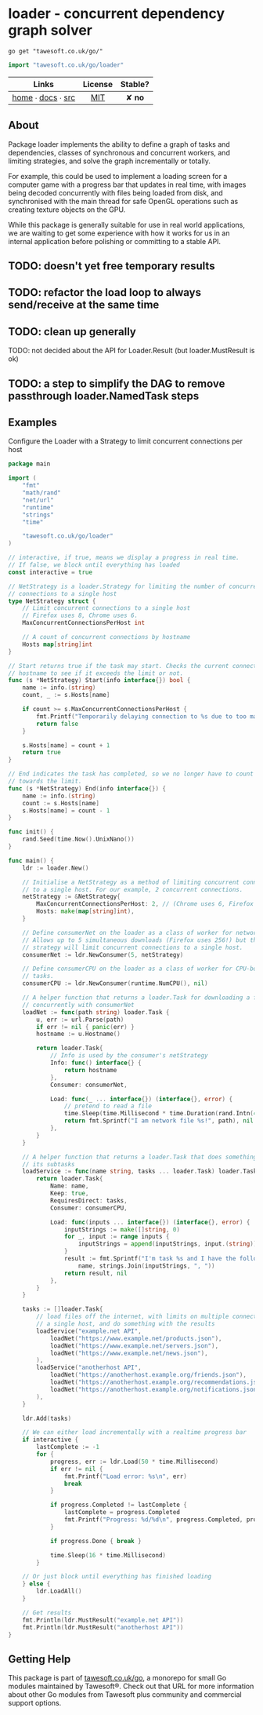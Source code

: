 # loader - concurrent dependency graph solver

```shell script
go get "tawesoft.co.uk/go/"
```

```go
import "tawesoft.co.uk/go/loader"
```

|  Links  | License | Stable? |
|:-------:|:-------:|:-------:|
| [home][home_loader] ∙ [docs][docs_loader] ∙ [src][src_loader] | [MIT][copy_loader] | ✘ **no** |

[home_loader]: https://tawesoft.co.uk/go/loader
[src_loader]:  https://github.com/tawesoft/go/tree/master/loader
[docs_loader]: https://godoc.org/tawesoft.co.uk/go/loader
[copy_loader]: https://github.com/tawesoft/go/tree/master/loader/LICENSE.txt

## About

Package loader implements the ability to define a graph of tasks and
dependencies, classes of synchronous and concurrent workers, and limiting
strategies, and solve the graph incrementally or totally.

For example, this could be used to implement a loading screen for a computer
game with a progress bar that updates in real time, with images being decoded
concurrently with files being loaded from disk, and synchronised with the main
thread for safe OpenGL operations such as creating texture objects on the GPU.

While this package is generally suitable for use in real world applications,
we are waiting to get some experience with how it works for us in an internal
application before polishing or committing to a stable API.


## TODO: doesn't yet free temporary results



## TODO: refactor the load loop to always send/receive at the same time



## TODO: clean up generally


TODO: not decided about the API for Loader.Result (but loader.MustResult is ok)


## TODO: a step to simplify the DAG to remove passthrough loader.NamedTask steps



## Examples


Configure the Loader with a Strategy to limit concurrent connections per host
```go
package main

import (
    "fmt"
    "math/rand"
    "net/url"
    "runtime"
    "strings"
    "time"

    "tawesoft.co.uk/go/loader"
)

// interactive, if true, means we display a progress in real time.
// If false, we block until everything has loaded
const interactive = true

// NetStrategy is a loader.Strategy for limiting the number of concurrent
// connections to a single host
type NetStrategy struct {
    // Limit concurrent connections to a single host
    // Firefox uses 8, Chrome uses 6.
    MaxConcurrentConnectionsPerHost int

    // A count of concurrent connections by hostname
    Hosts map[string]int
}

// Start returns true if the task may start. Checks the current connections by
// hostname to see if it exceeds the limit or not.
func (s *NetStrategy) Start(info interface{}) bool {
    name := info.(string)
    count, _ := s.Hosts[name]

    if count >= s.MaxConcurrentConnectionsPerHost {
        fmt.Printf("Temporarily delaying connection to %s due to too many connections to host\n", name)
        return false
    }

    s.Hosts[name] = count + 1
    return true
}

// End indicates the task has completed, so we no longer have to count it
// towards the limit.
func (s *NetStrategy) End(info interface{}) {
    name := info.(string)
    count := s.Hosts[name]
    s.Hosts[name] = count - 1
}

func init() {
    rand.Seed(time.Now().UnixNano())
}

func main() {
    ldr := loader.New()

    // Initialise a NetStrategy as a method of limiting concurrent connections
    // to a single host. For our example, 2 concurrent connections.
    netStrategy := &NetStrategy{
        MaxConcurrentConnectionsPerHost: 2, // (Chrome uses 6, Firefox uses 8)
        Hosts: make(map[string]int),
    }

    // Define consumerNet on the loader as a class of worker for network files.
    // Allows up to 5 simultaneous downloads (Firefox uses 256!) but the
    // strategy will limit concurrent connections to a single host.
    consumerNet := ldr.NewConsumer(5, netStrategy)

    // Define consumerCPU on the loader as a class of worker for CPU-bound
    // tasks.
    consumerCPU := ldr.NewConsumer(runtime.NumCPU(), nil)

    // A helper function that returns a loader.Task for downloading a file
    // concurrently with consumerNet
    loadNet := func(path string) loader.Task {
        u, err := url.Parse(path)
        if err != nil { panic(err) }
        hostname := u.Hostname()

        return loader.Task{
            // Info is used by the consumer's netStrategy
            Info: func() interface{} {
                return hostname
            },
            Consumer: consumerNet,

            Load: func(_ ... interface{}) (interface{}, error) {
                // pretend to read a file
                time.Sleep(time.Millisecond * time.Duration(rand.Intn(400)))
                return fmt.Sprintf("I am network file %s!", path), nil
            },
        }
    }

    // A helper function that returns a loader.Task that does something with
    // its subtasks
    loadService := func(name string, tasks ... loader.Task) loader.Task {
        return loader.Task{
            Name: name,
            Keep: true,
            RequiresDirect: tasks,
            Consumer: consumerCPU,

            Load: func(inputs ... interface{}) (interface{}, error) {
                inputStrings := make([]string, 0)
                for _, input := range inputs {
                    inputStrings = append(inputStrings, input.(string))
                }
                result := fmt.Sprintf("I'm task %s and I have the following inputs: %s",
                    name, strings.Join(inputStrings, ", "))
                return result, nil
            },
        }
    }

    tasks := []loader.Task{
        // load files off the internet, with limits on multiple connections to
        // a single host, and do something with the results
        loadService("example.net API",
            loadNet("https://www.example.net/products.json"),
            loadNet("https://www.example.net/servers.json"),
            loadNet("https://www.example.net/news.json"),
        ),
        loadService("anotherhost API",
            loadNet("https://anotherhost.example.org/friends.json"),
            loadNet("https://anotherhost.example.org/recommendations.json"),
            loadNet("https://anotherhost.example.org/notifications.json"),
        ),
    }

    ldr.Add(tasks)

    // We can either load incrementally with a realtime progress bar
    if interactive {
        lastComplete := -1
        for {
            progress, err := ldr.Load(50 * time.Millisecond)
            if err != nil {
                fmt.Printf("Load error: %s\n", err)
                break
            }

            if progress.Completed != lastComplete {
                lastComplete = progress.Completed
                fmt.Printf("Progress: %d/%d\n", progress.Completed, progress.Total)
            }

            if progress.Done { break }

            time.Sleep(16 * time.Millisecond)
        }

    // Or just block until everything has finished loading
    } else {
        ldr.LoadAll()
    }

    // Get results
    fmt.Println(ldr.MustResult("example.net API"))
    fmt.Println(ldr.MustResult("anotherhost API"))
}
```

## Getting Help

This package is part of [tawesoft.co.uk/go](https://www.tawesoft.co.uk/go),
a monorepo for small Go modules maintained by Tawesoft®.
Check out that URL for more information about other Go modules from
Tawesoft plus community and commercial support options.